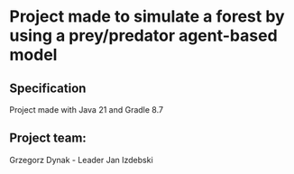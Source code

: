 # Project made to simulate a forest by using a prey/predator agent-based model

## Specification

Project made with Java 21 and Gradle 8.7

## Project team:

Grzegorz Dynak - Leader
Jan Izdebski
